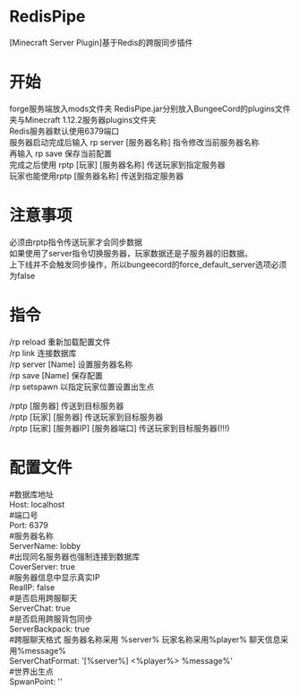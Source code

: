 # RedisPipe
[Minecraft Server Plugin]基于Redis的跨服同步插件
# 开始
forge服务端放入mods文件夹
RedisPipe.jar分别放入BungeeCord的plugins文件夹与Minecraft 1.12.2服务器plugins文件夹<BR>
Redis服务器默认使用6379端口<BR>
服务器启动完成后输入 rp server [服务器名称] 指令修改当前服务器名称<BR>
再输入 rp save 保存当前配置<BR>
完成之后使用 rptp [玩家] [服务器名称] 传送玩家到指定服务器 <BR>
玩家也能使用rptp [服务器名称] 传送到指定服务器<BR>

# 注意事项
必须由rptp指令传送玩家才会同步数据<BR>
如果使用了server指令切换服务器，玩家数据还是子服务器的旧数据。<BR>
上下线并不会触发同步操作，所以bungeecord的force_default_server选项必须为false<BR>


# 指令
/rp reload 重新加载配置文件<BR>
/rp link <ip> <port> 连接数据库<BR>
/rp server [Name] 设置服务器名称<BR>
/rp save [Name] 保存配置<BR>
/rp setspawn <PlayerName> 以指定玩家位置设置出生点<BR>
  
/rptp [服务器] 传送到目标服务器<BR>
/rptp [玩家] [服务器] 传送玩家到目标服务器<BR>
/rptp [玩家] [服务器IP] [服务器端口] 传送玩家到目标服务器(!!!)<BR>
  
# 配置文件
#数据库地址<BR>
Host: localhost<BR>
#端口号<BR>
Port: 6379<BR>
#服务器名称<BR>
ServerName: lobby<BR>
#出现同名服务器也强制连接到数据库<BR>
CoverServer: true<BR>
#服务器信息中显示真实IP<BR>
RealIP: false<BR>
#是否启用跨服聊天<BR>
ServerChat: true<BR>
#是否启用跨服背包同步<BR>
ServerBackpack: true<BR>
#跨服聊天格式  服务器名称采用 %server% 玩家名称采用%player% 聊天信息采用%message%<BR>
ServerChatFormat: '[%server%] <%player%> %message%'<BR>
#世界出生点<BR>
SpwanPoint: ''<BR>
